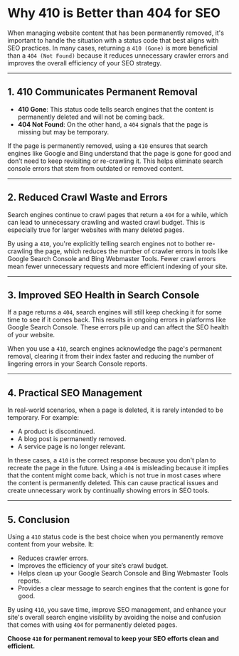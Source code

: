 # Why 410 is Better than 404 for SEO

When managing website content that has been permanently removed, it's important to handle the situation with a status code that best aligns with SEO practices. In many cases, returning a `410 (Gone)` is more beneficial than a `404 (Not Found)` because it reduces unnecessary crawler errors and improves the overall efficiency of your SEO strategy.

---

## 1. **410 Communicates Permanent Removal**
- **410 Gone**: This status code tells search engines that the content is permanently deleted and will not be coming back.
- **404 Not Found**: On the other hand, a `404` signals that the page is missing but may be temporary.

If the page is permanently removed, using a `410` ensures that search engines like Google and Bing understand that the page is gone for good and don’t need to keep revisiting or re-crawling it. This helps eliminate search console errors that stem from outdated or removed content.

---

## 2. **Reduced Crawl Waste and Errors**
Search engines continue to crawl pages that return a `404` for a while, which can lead to unnecessary crawling and wasted crawl budget. This is especially true for larger websites with many deleted pages.

By using a `410`, you're explicitly telling search engines not to bother re-crawling the page, which reduces the number of crawler errors in tools like Google Search Console and Bing Webmaster Tools. Fewer crawl errors mean fewer unnecessary requests and more efficient indexing of your site.

---

## 3. **Improved SEO Health in Search Console**
If a page returns a `404`, search engines will still keep checking it for some time to see if it comes back. This results in ongoing errors in platforms like Google Search Console. These errors pile up and can affect the SEO health of your website.

When you use a `410`, search engines acknowledge the page's permanent removal, clearing it from their index faster and reducing the number of lingering errors in your Search Console reports.

---

## 4. **Practical SEO Management**
In real-world scenarios, when a page is deleted, it is rarely intended to be temporary. For example:
- A product is discontinued.
- A blog post is permanently removed.
- A service page is no longer relevant.

In these cases, a `410` is the correct response because you don't plan to recreate the page in the future. Using a `404` is misleading because it implies that the content might come back, which is not true in most cases where the content is permanently deleted. This can cause practical issues and create unnecessary work by continually showing errors in SEO tools.

---

## 5. **Conclusion**
Using a `410` status code is the best choice when you permanently remove content from your website. It:
- Reduces crawler errors.
- Improves the efficiency of your site’s crawl budget.
- Helps clean up your Google Search Console and Bing Webmaster Tools reports.
- Provides a clear message to search engines that the content is gone for good.

By using `410`, you save time, improve SEO management, and enhance your site's overall search engine visibility by avoiding the noise and confusion that comes with using `404` for permanently deleted pages.

**Choose `410` for permanent removal to keep your SEO efforts clean and efficient.**

